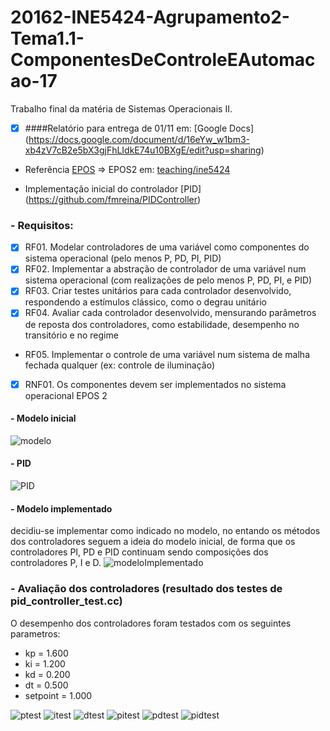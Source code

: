 # 20162-INE5424-Agrupamento2-Tema1.1-ComponentesDeControleEAutomacao-17
Trabalho final da matéria de Sistemas Operacionais II.

* [x] ####Relatório para entrega de 01/11 em: [Google Docs] (https://docs.google.com/document/d/16eYw_w1bm3-xb4zV7cB2e5bX3gjFhLIdkE74u10BXgE/edit?usp=sharing)

* Referência [EPOS](http://epos.lisha.ufsc.br/HomePage) => EPOS2 em: [teaching/ine5424](https://epos.lisha.ufsc.br/svn/teaching/ine5424/)

* Implementação inicial do controlador [PID] (https://github.com/fmreina/PIDController)

### - Requisitos:
* [x] RF01. Modelar controladores de uma variável como componentes do sistema operacional (pelo menos P, PD, PI, PID)
* [x] RF02. Implementar a abstração de controlador de uma variável num sistema operacional (com realizações de pelo menos P, PD, PI, e PID)
* [x] RF03. Criar testes unitários para cada controlador desenvolvido, respondendo a estímulos clássico, como o degrau unitário
* [x] RF04. Avaliar cada controlador desenvolvido, mensurando parâmetros de reposta dos controladores, como estabilidade, desempenho no transitório e no regime
* RF05. Implementar o controle de uma variável num sistema de malha fechada qualquer (ex: controle de iluminação)
* [x] RNF01. Os componentes devem ser implementados no sistema operacional EPOS 2

#### - Modelo inicial
![modelo](https://github.com/fmreina/PIDController/blob/master/images/modelController.png)

#### - PID
![PID](https://github.com/fmreina/PIDController/blob/master/images/PID.png)

#### - Modelo implementado
decidiu-se implementar como indicado no modelo, no entando os métodos dos controladores seguem a ideia do modelo inicial, de forma que os controladores PI, PD e PID continuam sendo composições dos controladores P, I e D.
![modeloImplementado](https://github.com/fmreina/20162-INE5424-Agrupamento2-Tema1.1-ComponentesDeControleEAutomacao-17/blob/pTread/images/implementedModel.png)

### - Avaliação dos controladores (resultado dos testes de pid_controller_test.cc)
O desempenho dos controladores foram testados com os seguintes parametros:
* kp = 1.600
* ki = 1.200
* kd = 0.200
* dt = 0.500
* setpoint = 1.000

![ptest](https://github.com/fmreina/20162-INE5424-Agrupamento2-Tema1.1-ComponentesDeControleEAutomacao-17/blob/pTread/images/pController.png)
![itest](https://github.com/fmreina/20162-INE5424-Agrupamento2-Tema1.1-ComponentesDeControleEAutomacao-17/blob/pTread/images/iController.png)
![dtest](https://github.com/fmreina/20162-INE5424-Agrupamento2-Tema1.1-ComponentesDeControleEAutomacao-17/blob/pTread/images/dController.png)
![pitest](https://github.com/fmreina/20162-INE5424-Agrupamento2-Tema1.1-ComponentesDeControleEAutomacao-17/blob/pTread/images/piController.png)
![pdtest](https://github.com/fmreina/20162-INE5424-Agrupamento2-Tema1.1-ComponentesDeControleEAutomacao-17/blob/pTread/images/pdController.png)
![pidtest](https://github.com/fmreina/20162-INE5424-Agrupamento2-Tema1.1-ComponentesDeControleEAutomacao-17/blob/pTread/images/pidController.png)
